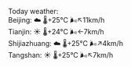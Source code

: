 Today weather:  
Beijing: ☁️   🌡️+25°C 🌬️↖11km/h  
Tianjin: ☀️   🌡️+24°C 🌬️←7km/h  
Shijiazhuang: ☁️   🌡️+25°C 🌬️↗4km/h  
Tangshan: ☀️   🌡️+25°C 🌬️↖7km/h  
